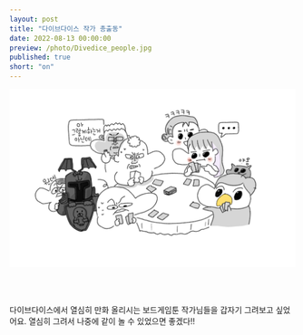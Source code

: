 ```yaml
---
layout: post
title: "다이브다이스 작가 총출동"
date: 2022-08-13 00:00:00
preview: /photo/Divedice_people.jpg
published: true
short: "on"
---
```


<img src="/photo/Divedice_people.jpg" width="1000">

<br/><br/>

다이브다이스에서 열심히 만화 올리시는 보드게임툰 작가님들을 갑자기 그려보고 싶었어요.
열심히 그려서 나중에 같이 놀 수 있었으면 좋겠다!!
